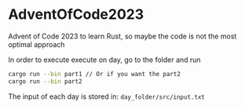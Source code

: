# AdventOfCode2023
Advent of Code 2023 to learn Rust, so maybe the code is not the most optimal approach

In order to execute execute on day, go to the folder and run
```sh
cargo run --bin part1 // Or if you want the part2
cargo run --bin part2 
```

The input of each day is stored in: ```day_folder/src/input.txt```
